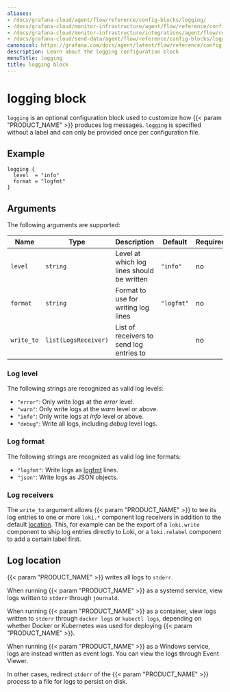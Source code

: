```yaml
---
aliases:
- /docs/grafana-cloud/agent/flow/reference/config-blocks/logging/
- /docs/grafana-cloud/monitor-infrastructure/agent/flow/reference/config-blocks/logging/
- /docs/grafana-cloud/monitor-infrastructure/integrations/agent/flow/reference/config-blocks/logging/
- /docs/grafana-cloud/send-data/agent/flow/reference/config-blocks/logging/
canonical: https://grafana.com/docs/agent/latest/flow/reference/config-blocks/logging/
description: Learn about the logging configuration block
menuTitle: logging
title: logging block
---
```


# logging block

`logging` is an optional configuration block used to customize how {{< param "PRODUCT_NAME" >}} produces log messages.
`logging` is specified without a label and can only be provided once per configuration file.

## Example

```river
logging {
  level  = "info"
  format = "logfmt"
}
```

## Arguments

The following arguments are supported:

Name       | Type                 | Description                                | Default    | Required
-----------|----------------------|--------------------------------------------|------------|---------
`level`    | `string`             | Level at which log lines should be written | `"info"`   | no
`format`   | `string`             | Format to use for writing log lines        | `"logfmt"` | no
`write_to` | `list(LogsReceiver)` | List of receivers to send log entries to   |            | no

### Log level

The following strings are recognized as valid log levels:

* `"error"`: Only write logs at the _error_ level.
* `"warn"`: Only write logs at the _warn_ level or above.
* `"info"`: Only write logs at _info_ level or above.
* `"debug"`: Write all logs, including _debug_ level logs.

### Log format

The following strings are recognized as valid log line formats:

* `"logfmt"`: Write logs as [logfmt][] lines.
* `"json"`: Write logs as JSON objects.

[logfmt]: https://brandur.org/logfmt

### Log receivers

The `write_to` argument allows {{< param "PRODUCT_NAME" >}} to tee its log entries to one or more `loki.*` component log receivers in addition to the default [location][].
This, for example can be the export of a `loki.write` component to ship log entries directly to Loki, or a `loki.relabel` component to add a certain label first.

[location]: #log-location

## Log location

{{< param "PRODUCT_NAME" >}} writes all logs to `stderr`.

When running {{< param "PRODUCT_NAME" >}} as a systemd service, view logs written to `stderr` through `journald`.

When running {{< param "PRODUCT_NAME" >}} as a container, view logs written to `stderr` through `docker logs` or `kubectl logs`, depending on whether Docker or Kubernetes was used for deploying {{< param "PRODUCT_NAME" >}}.

When running {{< param "PRODUCT_NAME" >}} as a Windows service, logs are instead written as event logs. You can view the logs through Event Viewer.

In other cases, redirect `stderr` of the {{< param "PRODUCT_NAME" >}} process to a file for logs to persist on disk.
